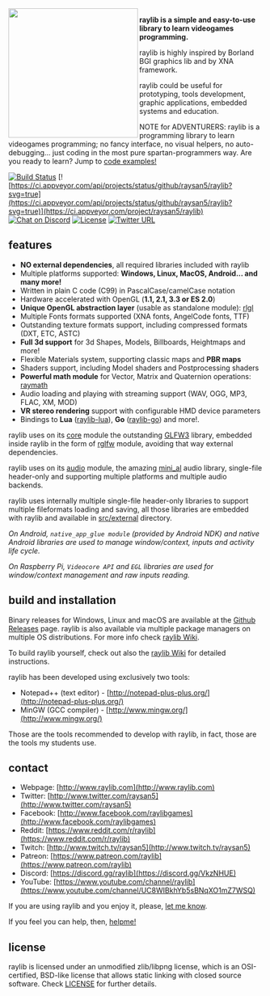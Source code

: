 <img align="left" src="https://github.com/raysan5/raylib/blob/master/logo/raylib_256x256.png" width=256>

**raylib is a simple and easy-to-use library to learn videogames programming.**

raylib is highly inspired by Borland BGI graphics lib and by XNA framework.

raylib could be useful for prototyping, tools development, graphic applications, embedded systems and education.

NOTE for ADVENTURERS: raylib is a programming library to learn videogames programming; 
no fancy interface, no visual helpers, no auto-debugging... just coding in the most 
pure spartan-programmers way. Are you ready to learn? Jump to [code examples!](http://www.raylib.com/examples.html)

[![Build Status](https://travis-ci.org/raysan5/raylib.svg?branch=develop)](https://travis-ci.org/raysan5/raylib)
[![https://ci.appveyor.com/api/projects/status/github/raysan5/raylib?svg=true](https://ci.appveyor.com/api/projects/status/github/raysan5/raylib?svg=true)](https://ci.appveyor.com/project/raysan5/raylib)
[![Chat on Discord](https://img.shields.io/discord/308323056592486420.svg?logo=discord)](https://discord.gg/VkzNHUE)
[![License](https://img.shields.io/badge/license-zlib%2Flibpng-blue.svg)](LICENSE.md)
[![Twitter URL](https://img.shields.io/twitter/url/http/shields.io.svg?style=social&label=Follow)](https://twitter.com/raysan5)

features
--------
  - **NO external dependencies**, all required libraries included with raylib
  - Multiple platforms supported: **Windows, Linux, MacOS, Android... and many more!**
  - Written in plain C code (C99) in PascalCase/camelCase notation
  - Hardware accelerated with OpenGL (**1.1, 2.1, 3.3 or ES 2.0**)
  - **Unique OpenGL abstraction layer** (usable as standalone module): [rlgl](https://github.com/raysan5/raylib/blob/master/src/rlgl.c)
  - Multiple Fonts formats supported (XNA fonts, AngelCode fonts, TTF)
  - Outstanding texture formats support, including compressed formats (DXT, ETC, ASTC)
  - **Full 3d support** for 3d Shapes, Models, Billboards, Heightmaps and more! 
  - Flexible Materials system, supporting classic maps and **PBR maps**
  - Shaders support, including Model shaders and Postprocessing shaders
  - **Powerful math module** for Vector, Matrix and Quaternion operations: [raymath](https://github.com/raysan5/raylib/blob/master/src/raymath.h)
  - Audio loading and playing with streaming support (WAV, OGG, MP3, FLAC, XM, MOD)
  - **VR stereo rendering** support with configurable HMD device parameters
  - Bindings to **Lua** ([raylib-lua](https://github.com/raysan5/raylib-lua)), **Go** ([raylib-go](https://github.com/gen2brain/raylib-go)) and more!.

raylib uses on its [core](https://github.com/raysan5/raylib/blob/master/src/core.c) module the outstanding [GLFW3](http://www.glfw.org/) library, embedded inside raylib in the form of [rglfw](https://github.com/raysan5/raylib/blob/master/src/rglfw.c) module, avoiding that way external dependencies.

raylib uses on its [audio](https://github.com/raysan5/raylib/blob/master/src/audio.c) module, the amazing [mini_al](https://github.com/dr-soft/mini_al) audio library, single-file header-only and supporting multiple platforms and multiple audio backends.

raylib uses internally multiple single-file header-only libraries to support multiple fileformats loading and saving, all those libraries are embedded with raylib and available in [src/external](https://github.com/raysan5/raylib/tree/master/src/external) directory.

*On Android, `native_app_glue module` (provided by Android NDK) and native Android libraries are used to manage window/context, inputs and activity life cycle.*

*On Raspberry Pi, `Videocore API` and `EGL` libraries are used for window/context management and raw inputs reading.*

build and installation
----------------------

Binary releases for Windows, Linux and macOS are available at the [Github Releases](https://github.com/raysan5/raylib/releases) page. raylib is also available via multiple package managers on multiple OS distributions. For more info check [raylib Wiki](https://github.com/raysan5/raylib/wiki).

To build raylib yourself, check out also the [raylib Wiki](https://github.com/raysan5/raylib/wiki) for detailed instructions.

raylib has been developed using exclusively two tools: 

   * Notepad++ (text editor) - [http://notepad-plus-plus.org/](http://notepad-plus-plus.org/)
   * MinGW (GCC compiler) - [http://www.mingw.org/](http://www.mingw.org/)
   
Those are the tools recommended to develop with raylib, in fact, those are the tools my students use. 

contact
-------

   * Webpage: [http://www.raylib.com](http://www.raylib.com)
   * Twitter: [http://www.twitter.com/raysan5](http://www.twitter.com/raysan5)
   * Facebook: [http://www.facebook.com/raylibgames](http://www.facebook.com/raylibgames)
   * Reddit: [https://www.reddit.com/r/raylib](https://www.reddit.com/r/raylib)
   * Twitch: [http://www.twitch.tv/raysan5](http://www.twitch.tv/raysan5)
   * Patreon: [https://www.patreon.com/raylib](https://www.patreon.com/raylib)
   * Discord: [https://discord.gg/raylib](https://discord.gg/VkzNHUE)
   * YouTube: [https://www.youtube.com/channel/raylib](https://www.youtube.com/channel/UC8WIBkhYb5sBNqXO1mZ7WSQ)

If you are using raylib and you enjoy it, please, [let me know][raysan5].

If you feel you can help, then, [helpme!](http://www.raylib.com/helpme.html)

license
-------

raylib is licensed under an unmodified zlib/libpng license, which is an OSI-certified, BSD-like license that allows static linking with closed source software. Check [LICENSE](LICENSE.md) for further details.

[raysan5]: mailto:ray@raylib.com "Ramon Santamaria - Ray San"

